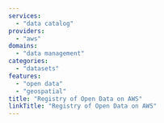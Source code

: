 ```yaml
---
services:
  - "data catalog"
providers:
  - "aws"
domains:
  - "data management"
categories:
  - "datasets"
features:
  - "open data"
  - "geospatial"
title: "Registry of Open Data on AWS"
linkTitle: "Registry of Open Data on AWS"
---
```

